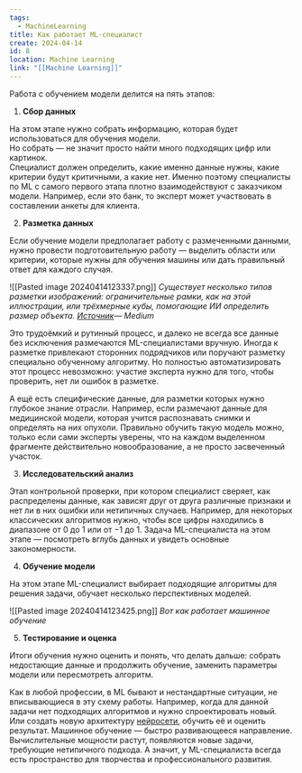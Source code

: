```yaml
---
tags:
  - MachineLearning
title: Как работает ML‑специалист
create: 2024-04-14
id: 8
location: Machine Learning
link: "[[Machine Learning]]"
---
```


Работа с обучением модели делится на пять этапов:

1. **Сбор данных**

На этом этапе нужно собрать информацию, которая будет использоваться для обучения модели.  
Но собрать — не значит просто найти много подходящих цифр или картинок.  
Специалист должен определить, какие именно данные нужны, какие критерии будут критичными, а какие нет. Именно поэтому специалисты по ML с самого первого этапа плотно взаимодействуют с заказчиком модели. Например, если это банк, то эксперт может участвовать в составлении анкеты для клиента.

2. **Разметка данных**

Если обучение модели предполагает работу с размеченными данными, нужно провести подготовительную работу — выделить области или критерии, которые нужны для обучения машины или дать правильный ответ для каждого случая.

![[Pasted image 20240414123337.png]]
*Существует несколько типов разметки изображений: ограничительные рамки, как на этой иллюстрации, или трёхмерные кубы, помогающие ИИ определить размер объекта. [Источник](https://medium.com/nerd-for-tech/what-are-the-training-data-sets-used-to-train-the-ai-model-for-self-driving-cars-540a45bf64dc)— Medium*

Это трудоёмкий и рутинный процесс, и далеко не всегда все данные без исключения размечаются ML-специалистами вручную. Иногда к разметке привлекают сторонних подрядчиков или поручают разметку специально обученному алгоритму. Но полностью автоматизировать этот процесс невозможно: участие эксперта нужно для того, чтобы проверить, нет ли ошибок в разметке.

А ещё есть специфические данные, для разметки которых нужно глубокое знание отрасли. Например, если размечают данные для медицинской модели, которая учится распознавать снимки и определять на них опухоли. Правильно обучить такую модель можно, только если сами эксперты уверены, что на каждом выделенном фрагменте действительно новообразование, а не просто засвеченный участок.

3. **Исследовательский анализ**

Этап контрольной проверки, при котором специалист сверяет, как распределены данные, как зависят друг от друга различные признаки и нет ли в них ошибки или нетипичных случаев. Например, для некоторых классических алгоритмов нужно, чтобы все цифры находились в диапазоне от 0 до 1 или от −1 до 1. Задача ML-специалиста на этом этапе — посмотреть вглубь данных и увидеть основные закономерности.

4. **Обучение модели**

На этом этапе ML-специалист выбирает подходящие алгоритмы для решения задачи, обучает несколько перспективных моделей.

![[Pasted image 20240414123425.png]]
*Вот как работает машинное обучение*

5. **Тестирование и оценка**

Итоги обучения нужно оценить и понять, что делать дальше: собрать недостающие данные и продолжить обучение, заменить параметры модели или пересмотреть алгоритм.

Как в любой профессии, в ML бывают и нестандартные ситуации, не вписывающиеся в эту схему работы. Например, когда для данной задачи нет подходящих алгоритмов и нужно спроектировать новый. Или создать новую архитектуру [нейросети](https://practicum.yandex.ru/blog/chto-takoe-neyronnye-seti/), обучить её и оценить результат. Машинное обучение — быстро развивающееся направление. Вычислительные мощности растут, появляются новые задачи, требующие нетипичного подхода. А значит, у ML-специалиста всегда есть пространство для творчества и профессионального развития.